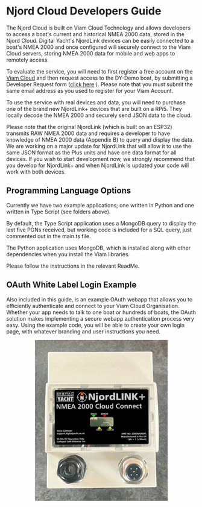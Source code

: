 # Njord Cloud Developers Guide

The Njord Cloud is built on Viam Cloud Technology and allows developers to access a boat's current and historical NMEA 2000 data, stored in the Njord Cloud. Digital Yacht's NjordLink devices can be easily connected to a boat's NMEA 2000 and once configured will securely connect to the Viam Cloud servers, storing NMEA 2000 data for mobile and web apps to remotely access.

To evaluate the service, you will need to first register a free account on the [Viam Cloud](https://app.viam.com/robots) and then request access to the DY-Demo boat, by submitting a Developer Request form ([click here](https://support.digitalyacht.co.uk/developer-request/) ). Please note that you must submit the same email address as you used to register for your Viam Account.

To use the service with real devices and data, you will need to purchase one of the brand new NjordLink+ devices that are built on a RPi5. They locally decode the NMEA 2000 and securely send JSON data to the cloud. 

Please note that the original NjordLink (which is built on an ESP32) transmits RAW NMEA 2000 data and requires a developer to have knowledge of NMEA 2000 data (Appendix B) to query and display the data. We are working on a major update for NjordLink that will allow it to use the same JSON format as the Plus units and have one data format for all devices. If you wish to start development now, we strongly recommend that you develop for NjordLink+ and when NjordLink is updated your code will work with both devices. 

## Programming Language Options

Currently we have two example applications; one written in Python and one written in Type Script (see folders above).

By default, the Type Script application uses a MongoDB query to display the last five PGNs received, but working code is included for a SQL query, just commented out in the main.ts file. 

The Python application uses MongoDB, which is installed along with other dependencies when you install the Viam libraries.

Please follow the instructions in the relevant ReadMe.

## OAuth White Label Login Example

Also included in this guide, is an example OAuth webapp that allows you to efficiently authenticate and connect to your Viam Cloud Organisation. Whether your app needs to talk to one boat or hundreds of boats, the OAuth solution makes implementing a secure webapp authentication process very easy. Using the example code, you will be able to create your own login page, with whatever branding and user instructions you need.
   
<div align="center">
<img src="https://github.com/digitalyacht/Getting-Started-with-Njord-Cloud/blob/e8b6255527cd40631859b267904b221e4d97f8f1/images/NjordLinkPlus_First_Image.jpg" width=70%>
</div>
